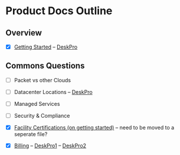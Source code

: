 # Product Docs Outline

## Overview

- [x] [Getting Started](/products/getting-started.md) – [DeskPro](https://support.packet.com/kb/articles/general)

## Commons Questions

- [ ] Packet vs other Clouds
- [ ] Datacenter Locations – [DeskPro](https://support.packet.com/kb/articles/data-centers)
- [ ] Managed Services
- [ ] Security & Compliance
- [x] [Facility Certifications (on getting started)](/products/getting-started.md) – need to be moved to a seperate file?
- [x] [Billing](/products/commond-questions/billing.md) – [DeskPro1](https://support.packet.com/kb/articles/billing) – [DeskPro2](https://support.packet.com/kb/articles/pricing)


<!-- - [ ] Official Operating Systems
- [ ] Custom iPXE – [DeskPro](https://support.packet.com/kb/articles/custom-ipxe)
- [x] [Packet Connect Overview](https://github.com/packethost/docs/blob/document-drafts/products/network/advanced/packetconnect-overview.md) – [DeskPro](https://support.packet.com/kb/articles/packet-connect-overview-7)  -->